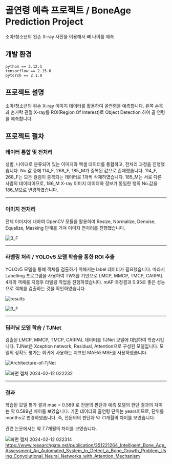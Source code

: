 # 골연령 예측 프로젝트 / BoneAge Prediction Project
소아/청소년의 왼손 X-ray 사진을 이용해서 뼈 나이를 예측

## 개발 환경
```
python == 3.12.1
tensorflow == 2.15.0
pytorch == 2.1.0
```

## 프로젝트 설명
소아/청소년의 왼손 X-ray 이미지 데이터를 활용하여 골연령을 예측합니다. 왼쪽 손목과 손가락 관절 X-ray를 ROI(Region Of Interest)로 Object Detection 하여 골 연령을 예측합니다.

## 프로젝트 절차
### 데이터 통합 및 전처리
성별, 나이대로 분류되어 있는 이미지와 엑셀 데이터를 통합하고, 전처리 과정을 진행했습니다.
No.값 중에 114_F, 268_F, 185_M가 중복된 값으로 존재했습니다. 114_F, 268_F는 모든 컬럼이 중복되는 데이터로 1개씩 삭제하였습니다. 185_M는 서로 다른 사람의 데이터이므로, 186_M X-ray 이미지 데이터와 정보가 동일한 행의 No.값을 186_M으로 변경하였습니다.

---

### 이미지 전처리
전체 이미지에 대하여 OpenCV 모듈을 활용하여 Resize, Normalize, Denoise, Equalize, Masking 단계를 거쳐 이미지 전처리를 진행했습니다.

![3_F](https://github.com/jinuHH/BoneAge_Project/assets/105624646/6ce5883f-1358-4123-9763-694de37690a2)

---

### 라벨링 처리 / YOLOv5 모델 학습을 통한 ROI 추출
YOLOv5 모델을 통해 객체를 검출하기 위해서는 label 데이터가 필요했습니다. 따라서 LabelImg 프로그램을 사용하여 TW3를 기반으로 LMCP, MMCP, TMCP, CARPAL 4개의 객체를 지정후 라벨링 작업을 진행하였습니다. mAP 측정결과 0.95로 좋은 성능으로 객체를 검출하는 것을 확인하였습니다.

![results](https://github.com/jinuHH/BoneAge_Project/assets/105624646/eeeaf25e-beab-4aba-96d9-260fa551c85a)

![3_F](https://github.com/jinuHH/BoneAge_Project/assets/105624646/3933d221-4197-4c3e-bb3a-4f63a3d22ac3)

---

### 딥러닝 모델 학습 / TJNet
검출된 LMCP, MMCP, TMCP, CARPAL 데이터를 TJNet 모델에 대입하여 학습시킵니다. TJNet은 Xception network, Residual, Attention으로 구성된 모델입니다. 모델의 정확도 평가는 회귀에 사용하는 지표인 MAE와 MSE를 사용하였습니다.

![Architecture-of-TjNet](https://github.com/jinuHH/BoneAge_Project/assets/105624646/80c89dcc-a319-4c22-b51d-5061fd7ffa3a)

![화면 캡처 2024-02-12 022232](https://github.com/jinuHH/BoneAge_Project/assets/105624646/59db6aa3-c300-4e7d-aaa4-d709de5987e6)

---

### 결과
학습된 모델 평가 결과 mae = 0.589 로 전문의 판단과 예측 모델의 판단 결과의 차이는 약 0.589년 차이를 보였습니다.
기존 데이터의 골연령 단위는 years이므로, 단위를 months로 변경하였습니다. 즉, 전문의의 판단과 약 7.1개월의 차이를 보였습니다.

관련 논문에서는 약 7.7개월의 차이를 보였습니다.

![화면 캡처 2024-02-12 022314](https://github.com/jinuHH/BoneAge_Project/assets/105624646/ad627823-e70e-48c1-a767-4f6085ee49de)
<https://www.researchgate.net/publication/351221264_Intelligent_Bone_Age_Assessment_An_Automated_System_to_Detect_a_Bone_Growth_Problem_Using_Convolutional_Neural_Networks_with_Attention_Mechanism>

